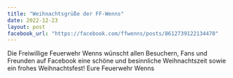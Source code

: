 ```yaml
---
title: "Weihnachtsgrüße der FF-Wenns"
date: 2022-12-23
layout: post
facebook_url: "https://facebook.com/ffwenns/posts/8612739122134470"
---
```


Die Freiwillige Feuerwehr Wenns wünscht allen Besuchern, Fans und Freunden auf Facebook eine schöne und besinnliche Weihnachtszeit sowie ein frohes Weihnachtsfest! 
Eure Feuerwehr Wenns